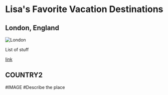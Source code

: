 <H1>Lisa's Favorite Vacation Destinations</H1>
<H2>London, England</H2>

![London](https://assets.editorial.aetnd.com/uploads/2019/03/topic-london-gettyimages-760251843-feature.jpg)

List of stuff





[link](https://beelinguapp.com/blog/facts-about-london)

<H2>COUNTRY2</H2>
#IMAGE
#Describe the place
